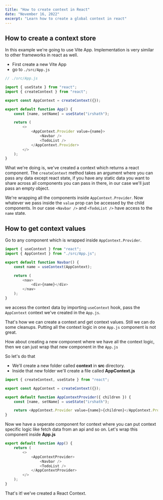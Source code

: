 ```yaml
---
title: "How to create context in React"
date: "November 16, 2022"
excerpt: "Learn how to create a global context in react"
---
```


## How to create a context store

In this example we're going to use Vite App. Implementation is very similar to other frameworks in react as well.

- First create a new Vite App
- go to `./src/App.js`

```javascript
// ./src/App.js

import { useState } from "react";
import { createContext } from "react";

export const AppContext = createContext({});

export default function App() {
	const [name, setName] = useState("irshath");

	return (
		<>
			<AppContext.Provider value={name}>
				<Navbar />
				<TodoList />
			</AppContext.Provider>
		</>
	);
}
```

What we're doing is, we've created a context which returns a react component. The `createContext` method takes an argument where you can pass any data except react state, if you have any static data you want to share across all components you can pass in there, in our case we'll just pass an empty object.

We're wrapping all the components inside `AppContext.Provider`. Now whatever we pass inside the `value` prop can be accessed by the child components. In our case `<Navbar />` and `<TodoList />` have access to the `name` state.

## How to get context values

Go to any component which is wrapped inside `AppContext.Provider`.

```javascript
import { useContext } from "react";
import { AppContext } from "./src/App.js";

export default function Navbar() {
	const name = useContext(AppContext);

	return (
		<nav>
			<div>{name}</div>
		</nav>
	);
}
```

we access the context data by importing `useContext` hook, pass the `AppContext` context we've created in the `App.js`.

That's how we can create a context and get context values.
Still we can do some cleanups. Putting all the context logic in one `App.js` component is not great.

How about creating a new component where we have all the context logic, then we can just wrap that new component in the `App.js`

So let's do that

- We'll create a new folder called **context** in **src** directory.
- Inside that new folder we'll create a file called **AppContext.js**

```javascript
import { createContext, useState } from "react";

export const AppContext = createContext({});

export default function AppContextProvider({ children }) {
	const [name, setName] = useState("irshath");

	return <AppContext.Provider value={name}>{children}</AppContext.Provider>;
}
```

Now we have a seperate component for context where you can put context specific logic like fetch data from an api and so on.
Let's wrap this component inside **App.js**

```javascript
export default function App() {
	return (
		<>
			<AppContextProvider>
				<Navbar />
				<TodoList />
			</AppContextProvider>
		</>
	);
}
```

That's it! we've created a React Context.
